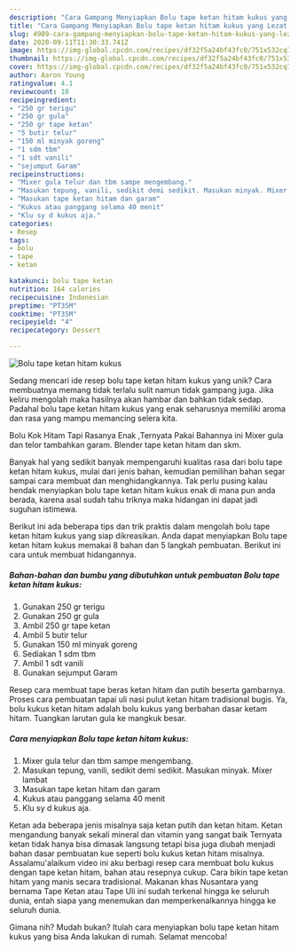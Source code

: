 ```yaml
---
description: "Cara Gampang Menyiapkan Bolu tape ketan hitam kukus yang Lezat Sekali"
title: "Cara Gampang Menyiapkan Bolu tape ketan hitam kukus yang Lezat Sekali"
slug: 4989-cara-gampang-menyiapkan-bolu-tape-ketan-hitam-kukus-yang-lezat-sekali
date: 2020-09-11T11:30:33.741Z
image: https://img-global.cpcdn.com/recipes/df32f5a24bf43fc0/751x532cq70/bolu-tape-ketan-hitam-kukus-foto-resep-utama.jpg
thumbnail: https://img-global.cpcdn.com/recipes/df32f5a24bf43fc0/751x532cq70/bolu-tape-ketan-hitam-kukus-foto-resep-utama.jpg
cover: https://img-global.cpcdn.com/recipes/df32f5a24bf43fc0/751x532cq70/bolu-tape-ketan-hitam-kukus-foto-resep-utama.jpg
author: Aaron Young
ratingvalue: 4.1
reviewcount: 10
recipeingredient:
- "250 gr terigu"
- "250 gr gula"
- "250 gr tape ketan"
- "5 butir telur"
- "150 ml minyak goreng"
- "1 sdm tbm"
- "1 sdt vanili"
- "sejumput Garam"
recipeinstructions:
- "Mixer gula telur dan tbm sampe mengembang."
- "Masukan tepung, vanili, sedikit demi sedikit. Masukan minyak. Mixer lambat"
- "Masukan tape ketan hitam dan garam"
- "Kukus atau panggang selama 40 menit"
- "Klu sy d kukus aja."
categories:
- Resep
tags:
- bolu
- tape
- ketan

katakunci: bolu tape ketan 
nutrition: 164 calories
recipecuisine: Indonesian
preptime: "PT35M"
cooktime: "PT35M"
recipeyield: "4"
recipecategory: Dessert

---
```



![Bolu tape ketan hitam kukus](https://img-global.cpcdn.com/recipes/df32f5a24bf43fc0/751x532cq70/bolu-tape-ketan-hitam-kukus-foto-resep-utama.jpg)

Sedang mencari ide resep bolu tape ketan hitam kukus yang unik? Cara membuatnya memang tidak terlalu sulit namun tidak gampang juga. Jika keliru mengolah maka hasilnya akan hambar dan bahkan tidak sedap. Padahal bolu tape ketan hitam kukus yang enak seharusnya memiliki aroma dan rasa yang mampu memancing selera kita.

Bolu Kok Hitam Tapi Rasanya Enak ,Ternyata Pakai Bahannya ini Mixer gula dan telor tambahkan garam. Blender tape ketan hitam dan skm.

Banyak hal yang sedikit banyak mempengaruhi kualitas rasa dari bolu tape ketan hitam kukus, mulai dari jenis bahan, kemudian pemilihan bahan segar sampai cara membuat dan menghidangkannya. Tak perlu pusing kalau hendak menyiapkan bolu tape ketan hitam kukus enak di mana pun anda berada, karena asal sudah tahu triknya maka hidangan ini dapat jadi suguhan istimewa.


Berikut ini ada beberapa tips dan trik praktis dalam mengolah bolu tape ketan hitam kukus yang siap dikreasikan. Anda dapat menyiapkan Bolu tape ketan hitam kukus memakai 8 bahan dan 5 langkah pembuatan. Berikut ini cara untuk membuat hidangannya.

<!--inarticleads1-->

##### Bahan-bahan dan bumbu yang dibutuhkan untuk pembuatan Bolu tape ketan hitam kukus:

1. Gunakan 250 gr terigu
1. Gunakan 250 gr gula
1. Ambil 250 gr tape ketan
1. Ambil 5 butir telur
1. Gunakan 150 ml minyak goreng
1. Sediakan 1 sdm tbm
1. Ambil 1 sdt vanili
1. Gunakan sejumput Garam


Resep cara membuat tape beras ketan hitam dan putih beserta gambarnya. Proses cara pembuatan tapai uli nasi pulut ketan hitam tradisional bugis. Ya, bolu kukus ketan hitam adalah bolu kukus yang berbahan dasar ketam hitam. Tuangkan larutan gula ke mangkuk besar. 

<!--inarticleads2-->

##### Cara menyiapkan Bolu tape ketan hitam kukus:

1. Mixer gula telur dan tbm sampe mengembang.
1. Masukan tepung, vanili, sedikit demi sedikit. Masukan minyak. Mixer lambat
1. Masukan tape ketan hitam dan garam
1. Kukus atau panggang selama 40 menit
1. Klu sy d kukus aja.


Ketan ada beberapa jenis misalnya saja ketan putih dan ketan hitam. Ketan mengandung banyak sekali mineral dan vitamin yang sangat baik Ternyata ketan tidak hanya bisa dimasak langsung tetapi bisa juga diubah menjadi bahan dasar pembuatan kue seperti bolu kukus ketan hitam misalnya. Assalamu&#39;alaikum video ini aku berbagi resep cara membuat bolu kukus dengan tape ketan hitam, bahan atau resepnya cukup. Cara bikin tape ketan hitam yang manis secara tradisional. Makanan khas Nusantara yang bernama Tape Ketan atau Tape Uli ini sudah terkenal hingga ke seluruh dunia, entah siapa yang menemukan dan memperkenalkannya hingga ke seluruh dunia. 

Gimana nih? Mudah bukan? Itulah cara menyiapkan bolu tape ketan hitam kukus yang bisa Anda lakukan di rumah. Selamat mencoba!

